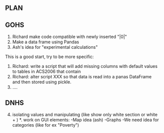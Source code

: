PLAN
----
GOHS
--------------------------------------------------------------------
1. Richard make code compatible with newly inserted "|0|"
2. Make a data frame using Pandas
3. Ash's idea for "experimental calculations"

This is a good start, try to be more specific:
1. Richard: write a script that will add missing columns with default values to tables in ACS2006 that contain
2. Richard: alter script XXX so that data is read into a panas DataFrame and then stored using pickle.
3. ....

DNHS
----------------------------------------------------------------------
4. isolating values and manipulating (like show only white section or white + )
	*. work on GUI elements:
	-Map idea (ash)
	-Graphs
	-We need idea for categories (like for ex "Poverty")
